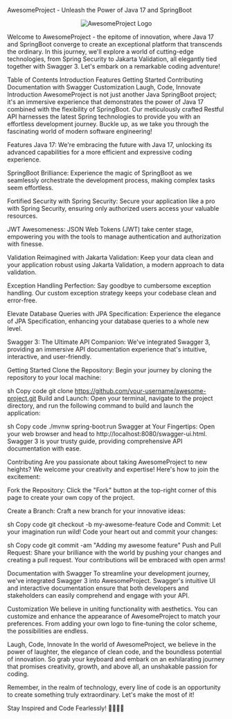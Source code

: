 AwesomeProject - Unleash the Power of Java 17 and SpringBoot
<p align="center">
  <img src="https://link-to-your-logo.png" alt="AwesomeProject Logo">
</p>
Welcome to AwesomeProject - the epitome of innovation, where Java 17 and SpringBoot converge to create an exceptional platform that transcends the ordinary. In this journey, we'll explore a world of cutting-edge technologies, from Spring Security to Jakarta Validation, all elegantly tied together with Swagger 3. Let's embark on a remarkable coding adventure!

Table of Contents
Introduction
Features
Getting Started
Contributing
Documentation with Swagger
Customization
Laugh, Code, Innovate
Introduction
AwesomeProject is not just another Java SpringBoot project; it's an immersive experience that demonstrates the power of Java 17 combined with the flexibility of SpringBoot. Our meticulously crafted Restful API harnesses the latest Spring technologies to provide you with an effortless development journey. Buckle up, as we take you through the fascinating world of modern software engineering!

Features
Java 17: We're embracing the future with Java 17, unlocking its advanced capabilities for a more efficient and expressive coding experience.

SpringBoot Brilliance: Experience the magic of SpringBoot as we seamlessly orchestrate the development process, making complex tasks seem effortless.

Fortified Security with Spring Security: Secure your application like a pro with Spring Security, ensuring only authorized users access your valuable resources.

JWT Awesomeness: JSON Web Tokens (JWT) take center stage, empowering you with the tools to manage authentication and authorization with finesse.

Validation Reimagined with Jakarta Validation: Keep your data clean and your application robust using Jakarta Validation, a modern approach to data validation.

Exception Handling Perfection: Say goodbye to cumbersome exception handling. Our custom exception strategy keeps your codebase clean and error-free.

Elevate Database Queries with JPA Specification: Experience the elegance of JPA Specification, enhancing your database queries to a whole new level.

Swagger 3: The Ultimate API Companion: We've integrated Swagger 3, providing an immersive API documentation experience that's intuitive, interactive, and user-friendly.

Getting Started
Clone the Repository: Begin your journey by cloning the repository to your local machine:

sh
Copy code
git clone https://github.com/your-username/awesome-project.git
Build and Launch: Open your terminal, navigate to the project directory, and run the following command to build and launch the application:

sh
Copy code
./mvnw spring-boot:run
Swagger at Your Fingertips: Open your web browser and head to http://localhost:8080/swagger-ui.html. Swagger 3 is your trusty guide, providing comprehensive API documentation with ease.

Contributing
Are you passionate about taking AwesomeProject to new heights? We welcome your creativity and expertise! Here's how to join the excitement:

Fork the Repository: Click the "Fork" button at the top-right corner of this page to create your own copy of the project.

Create a Branch: Craft a new branch for your innovative ideas:

sh
Copy code
git checkout -b my-awesome-feature
Code and Commit: Let your imagination run wild! Code your heart out and commit your changes:

sh
Copy code
git commit -am "Adding my awesome feature"
Push and Pull Request: Share your brilliance with the world by pushing your changes and creating a pull request. Your contributions will be embraced with open arms!

Documentation with Swagger
To streamline your development journey, we've integrated Swagger 3 into AwesomeProject. Swagger's intuitive UI and interactive documentation ensure that both developers and stakeholders can easily comprehend and engage with your API.

Customization
We believe in uniting functionality with aesthetics. You can customize and enhance the appearance of AwesomeProject to match your preferences. From adding your own logo to fine-tuning the color scheme, the possibilities are endless.

Laugh, Code, Innovate
In the world of AwesomeProject, we believe in the power of laughter, the elegance of clean code, and the boundless potential of innovation. So grab your keyboard and embark on an exhilarating journey that promises creativity, growth, and above all, an unshakable passion for coding.

Remember, in the realm of technology, every line of code is an opportunity to create something truly extraordinary. Let's make the most of it!

Stay Inspired and Code Fearlessly! 🚀🎉👩‍💻
